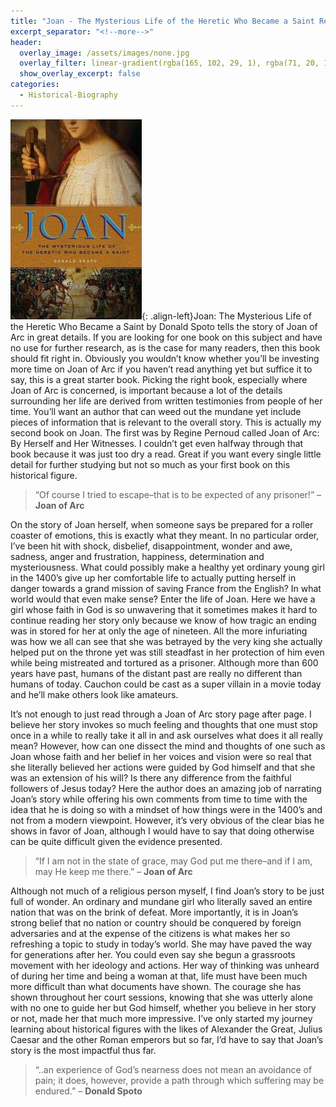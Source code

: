 ```yaml
---
title: "Joan - The Mysterious Life of the Heretic Who Became a Saint Review"
excerpt_separator: "<!--more-->"
header:
  overlay_image: /assets/images/none.jpg
  overlay_filter: linear-gradient(rgba(165, 102, 29, 1), rgba(71, 20, 10, 1))
  show_overlay_excerpt: false
categories:
  - Historical-Biography
---
```

![joan-heretic-cover](/assets/images/joan-heretic.jpg){: .align-left}Joan: The Mysterious Life of the Heretic Who Became a Saint by Donald Spoto tells the story of Joan of Arc in great details. If you are looking for one book on this subject and have no use for further research, as is the case for many readers, then this book should fit right in. Obviously you wouldn’t know whether you’ll be investing more time on Joan of Arc if you haven’t read anything yet but suffice it to say, this is a great starter book. Picking the right book, especially where Joan of Arc is concerned, is important because a lot of the details surrounding her life are derived from written testimonies from people of her time. You’ll want an author that can weed out the mundane yet include pieces of information that is relevant to the overall story. This is actually my second book on Joan. The first was by Regine Pernoud called Joan of Arc: By Herself and Her Witnesses. I couldn’t get even halfway through that book because it was just too dry a read. Great if you want every single little detail for further studying but not so much as your first book on this historical figure.

>“Of course I tried to escape–that is to be expected of any prisoner!” – **Joan of Arc**

On the story of Joan herself, when someone says be prepared for a roller coaster of emotions, this is exactly what they meant. In no particular order, I’ve been hit with shock, disbelief, disappointment, wonder and awe, sadness, anger and frustration, happiness, determination and mysteriousness. What could possibly make a healthy yet ordinary young girl in the 1400’s give up her comfortable life to actually putting herself in danger towards a grand mission of saving France from the English? In what world would that even make sense? Enter the life of Joan. Here we have a girl whose faith in God is so unwavering that it sometimes makes it hard to continue reading her story only because we know of how tragic an ending was in stored for her at only the age of nineteen. All the more infuriating was how we all can see that she was betrayed by the very king she actually helped put on the throne yet was still steadfast in her protection of him even while being mistreated and tortured as a prisoner. Although more than 600 years have past, humans of the distant past are really no different than humans of today. Cauchon could be cast as a super villain in a movie today and he’ll make others look like amateurs.

It’s not enough to just read through a Joan of Arc story page after page. I believe her story invokes so much feeling and thoughts that one must stop once in a while to really take it all in and ask ourselves what does it all really mean? However, how can one dissect the mind and thoughts of one such as Joan whose faith and her belief in her voices and vision were so real that she literally believed her actions were guided by God himself and that she was an extension of his will? Is there any difference from the faithful followers of Jesus today? Here the author does an amazing job of narrating Joan’s story while offering his own comments from time to time with the idea that he is doing so with a mindset of how things were in the 1400’s and not from a modern viewpoint. However, it’s very obvious of the clear bias he shows in favor of Joan, although I would have to say that doing otherwise can be quite difficult given the evidence presented.

>“If I am not in the state of grace, may God put me there–and if I am, may He keep me there.” – **Joan of Arc**

Although not much of a religious person myself, I find Joan’s story to be just full of wonder. An ordinary and mundane girl who literally saved an entire nation that was on the brink of defeat. More importantly, it is in Joan’s strong belief that no nation or country should be conquered by foreign adversaries and at the expense of the citizens is what makes her so refreshing a topic to study in today’s world. She may have paved the way for generations after her. You could even say she begun a grassroots movement with her ideology and actions. Her way of thinking was unheard of during her time and being a woman at that, life must have been much more difficult than what documents have shown. The courage she has shown throughout her court sessions, knowing that she was utterly alone with no one to guide her but God himself, whether you believe in her story or not, made her that much more impressive. I’ve only started my journey learning about historical figures with the likes of Alexander the Great, Julius Caesar and the other Roman emperors but so far, I’d have to say that Joan’s story is the most impactful thus far.

>“..an experience of God’s nearness does not mean an avoidance of pain; it does, however, provide a path through which suffering may be endured.” – **Donald Spoto**
